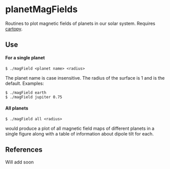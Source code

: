 # planetMagFields
Routines to plot magnetic fields of planets in our solar system.
Requires [cartopy](https://scitools.org.uk/cartopy/docs/latest/).

## Use
#### For a single planet

```
$ ./magField <planet name> <radius>
```

The planet name is case insensitive. The radius of the surface is 1 and is the default.
Examples:

```
$ ./magField earth
$ ./magField jupiter 0.75
```
#### All planets

```
$ ./magField all <radius>
```

would produce a plot of all magnetic field maps of different planets in a single figure
along with a table of information about dipole tilt for each.

## References

Will add soon
